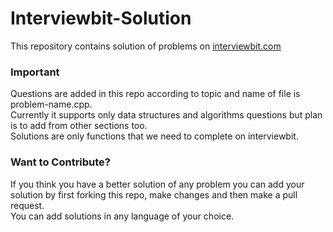 # Interviewbit-Solution
This repository contains solution of problems on [interviewbit.com](https://www.interviewbit.com/) 

### Important
Questions are added in this repo according to topic and name of file is problem-name.cpp. <br>
Currently it supports only data structures and algorithms questions but plan is to add from other sections too. <br>
Solutions are only functions that we need to complete on interviewbit.


### Want to Contribute?
If you think you have a better solution of any problem you can add your solution by first forking this repo, make changes and then make a pull request.<br>You can add solutions in any language of your choice.
